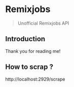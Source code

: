# Remixjobs

> Unofficial Remixjobs API

## Introduction

Thank you for reading me!

## How to scrap ?

http://localhost:2929/scrape
